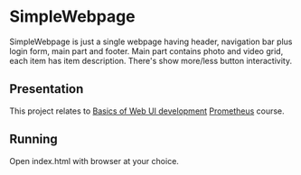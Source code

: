 # SimpleWebpage

SimpleWebpage is just a single webpage having header, navigation bar plus login form, main part and footer. Main part contains photo and video grid, each item has item description. There's show more/less button interactivity.

## Presentation

This project relates to [Basics of Web UI development](https://courses.prometheus.org.ua/courses/LITS/104/2015_T4/course/) [Prometheus](https://prometheus.org.ua/) course.

## Running

Open index.html with browser at your choice.




